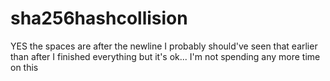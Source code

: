 # sha256hashcollision
YES the spaces are after the newline I probably should've seen that earlier than after I finished everything but it's ok... I'm not spending any more time on this
